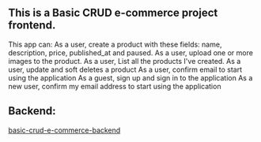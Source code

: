 ## This is a Basic CRUD e-commerce project frontend.

This app can:
As a user, create a product with these fields: name, description, price, published_at and paused.
As a user, upload one or more images to the product.
As a user, List all the products I've created.
As a user, update and soft deletes a product
As a user, confirm email to start using the application
As a guest, sign up and sign in to the application
As a new user, confirm my email address to start using the application

## Backend:
[basic-crud-e-commerce-backend](https://github.com/LennonSousa/basic-crud-e-commerce-backend)
